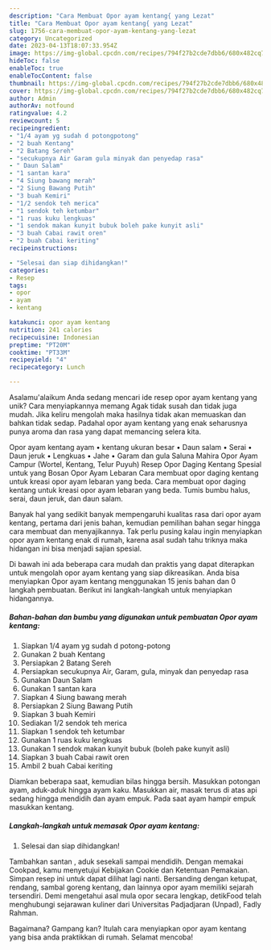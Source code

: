 ```yaml
---
description: "Cara Membuat Opor ayam kentang{ yang Lezat"
title: "Cara Membuat Opor ayam kentang{ yang Lezat"
slug: 1756-cara-membuat-opor-ayam-kentang-yang-lezat
category: Uncategorized
date: 2023-04-13T18:07:33.954Z
image: https://img-global.cpcdn.com/recipes/794f27b2cde7dbb6/680x482cq70/opor-ayam-kentang-foto-resep-utama.jpg
hideToc: false
enableToc: true
enableTocContent: false
thumbnail: https://img-global.cpcdn.com/recipes/794f27b2cde7dbb6/680x482cq70/opor-ayam-kentang-foto-resep-utama.jpg
cover: https://img-global.cpcdn.com/recipes/794f27b2cde7dbb6/680x482cq70/opor-ayam-kentang-foto-resep-utama.jpg
author: Admin
authorAv: notfound
ratingvalue: 4.2
reviewcount: 5
recipeingredient:
- "1/4 ayam yg sudah d potongpotong"
- "2 buah Kentang"
- "2 Batang Sereh"
- "secukupnya Air Garam gula minyak dan penyedap rasa"
- " Daun Salam"
- "1 santan kara"
- "4 Siung bawang merah"
- "2 Siung Bawang Putih"
- "3 buah Kemiri"
- "1/2 sendok teh merica"
- "1 sendok teh ketumbar"
- "1 ruas kuku lengkuas"
- "1 sendok makan kunyit bubuk boleh pake kunyit asli"
- "3 buah Cabai rawit oren"
- "2 buah Cabai keriting"
recipeinstructions:

- "Selesai dan siap dihidangkan!"
categories:
- Resep
tags:
- opor
- ayam
- kentang

katakunci: opor ayam kentang 
nutrition: 241 calories
recipecuisine: Indonesian
preptime: "PT20M"
cooktime: "PT33M"
recipeyield: "4"
recipecategory: Lunch

---
```



Asalamu'alaikum Anda sedang mencari ide resep opor ayam kentang yang unik? Cara menyiapkannya memang Agak tidak susah dan tidak juga mudah. Jika keliru mengolah maka hasilnya tidak akan memuaskan dan bahkan tidak sedap. Padahal opor ayam kentang yang enak seharusnya punya aroma dan rasa yang dapat memancing selera kita.


Opor ayam kentang ayam • kentang ukuran besar • Daun salam • Serai • Daun jeruk • Lengkuas • Jahe • Garam dan gula Saluna Mahira Opor Ayam Campur (Wortel, Kentang, Telur Puyuh) Resep Opor Daging Kentang Spesial untuk yang Bosan Opor Ayam Lebaran Cara membuat opor daging kentang untuk kreasi opor ayam lebaran yang beda. Cara membuat opor daging kentang untuk kreasi opor ayam lebaran yang beda. Tumis bumbu halus, serai, daun jeruk, dan daun salam.

Banyak hal yang sedikit banyak mempengaruhi kualitas rasa dari opor ayam kentang, pertama dari jenis bahan, kemudian pemilihan bahan segar hingga cara membuat dan menyajikannya. Tak perlu pusing kalau ingin menyiapkan opor ayam kentang enak di rumah, karena asal sudah tahu triknya maka hidangan ini bisa menjadi sajian spesial.


Di bawah ini ada beberapa cara mudah dan praktis yang dapat diterapkan untuk mengolah opor ayam kentang yang siap dikreasikan. Anda bisa menyiapkan Opor ayam kentang menggunakan 15 jenis bahan dan 0 langkah pembuatan. Berikut ini langkah-langkah untuk menyiapkan hidangannya.

<!--inarticleads1-->

##### Bahan-bahan dan bumbu yang digunakan untuk pembuatan Opor ayam kentang:

1. Siapkan 1/4 ayam yg sudah d potong-potong
1. Gunakan 2 buah Kentang
1. Persiapkan 2 Batang Sereh
1. Persiapkan secukupnya Air, Garam, gula, minyak dan penyedap rasa
1. Gunakan  Daun Salam
1. Gunakan 1 santan kara
1. Siapkan 4 Siung bawang merah
1. Persiapkan 2 Siung Bawang Putih
1. Siapkan 3 buah Kemiri
1. Sediakan 1/2 sendok teh merica
1. Siapkan 1 sendok teh ketumbar
1. Gunakan 1 ruas kuku lengkuas
1. Gunakan 1 sendok makan kunyit bubuk (boleh pake kunyit asli)
1. Siapkan 3 buah Cabai rawit oren
1. Ambil 2 buah Cabai keriting


Diamkan beberapa saat, kemudian bilas hingga bersih. Masukkan potongan ayam, aduk-aduk hingga ayam kaku. Masukkan air, masak terus di atas api sedang hingga mendidih dan ayam empuk. Pada saat ayam hampir empuk masukkan kentang. 

<!--inarticleads2-->

##### Langkah-langkah untuk memasak Opor ayam kentang:


1. Selesai dan siap dihidangkan!

Tambahkan santan , aduk sesekali sampai mendidih. Dengan memakai Cookpad, kamu menyetujui Kebijakan Cookie dan Ketentuan Pemakaian. Simpan resep ini untuk dapat dilihat lagi nanti. Bersanding dengan ketupat, rendang, sambal goreng kentang, dan lainnya opor ayam memiliki sejarah tersendiri. Demi mengetahui asal mula opor secara lengkap, detikFood telah menghubungi sejarawan kuliner dari Universitas Padjadjaran (Unpad), Fadly Rahman. 

Bagaimana? Gampang kan? Itulah cara menyiapkan opor ayam kentang yang bisa anda praktikkan di rumah. Selamat mencoba!
